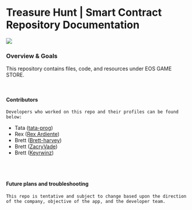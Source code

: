 # Treasure Hunt | Smart Contract Repository Documentation

![](https://i.imgur.com/5xOuFpT.png)

### Overview & Goals
This repository contains files, code, and resources under EOS GAME STORE.

<br/>

#### Contributors
    Developers who worked on this repo and their profiles can be found below:

- Tata ([tata-prog](https://github.com/tata-prog))
- Rex ([Rex Ardiente](https://github.com/rexardiente))
- Brett ([Brett-harvey](https://github.com/brett-harvey))
- Brett ([ZacryVade](https://github.com/ZacryVade))
- Brett ([Keyrwinz](https://github.com/keyrwinz))

<br/><br/>

#### Future plans and troubleshooting
    This repo is tentative and subject to change based upon the direction of the company, objective of the app, and the developer team.